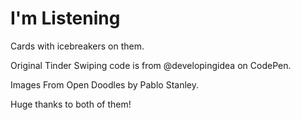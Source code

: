 I'm Listening
=================

Cards with icebreakers on them.

Original Tinder Swiping code is from @developingidea on CodePen.

Images From Open Doodles by Pablo Stanley.

Huge thanks to both of them!